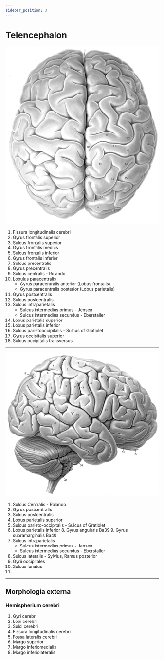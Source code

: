 ```yaml
---
sidebar_position: 3
---
```

# Telencephalon
  ![Dorsal Cerebral Surface](./1.png)
 1. Fissura longitudinalis cerebri 
 2. Gyrus frontalis superior
 3. Sulcus frontalis superior
 4. Gyrus frontalis medius
 5. Sulcus frontalis inferior
 6. Gyrus frontalis inferior
 7. Sulcus precentralis
 8. Gyrus precentralis
 9. Sulcus centralis - Rolando
 10. Lobulus paracentralis 
	 - Gyrus paracentralis anterior (Lobus frontalis)
	 - Gyrus paracentralis posterior (Lobus parietalis)
11. Gyrus postcentralis
12. Sulcus postcentralis
13. Sulcus intraparietalis
	- Sulcus intermedius primus - Jensen
	- Sulcus intermedius secundus - Eberstaller
14. Lobus parietalis superior
15. Lobus parietalis inferior
16. Sulcus parietooccipitalis - Sulcus of Gratiolet
17. Gyrus occipitalis superior
18. Sulcus occipitalis transversus

 ---

![Lateral Cerebral Surface](./2.png)
1. Sulcus Centralis - Rolando
2. Gyrus postcentralis 
3. Sulcus postcentralis
4. Lobus parietalis superior
5. Sulcus parieto-occipitalis - Sulcus of Gratiolet
6. Lobus parietalis inferior
	8. Gyrus angularis Ba39
	9. Gyrus supramarginalis  Ba40
7. Sulcus intraparietalis
	- Sulcus intermedius primus - Jensen
	- Sulcus intermedius secundus - Eberstaller
10. Sulcus lateralis - Sylvius, Ramus posterior
11. Gyrii occipitales
12. Sulcus lunatus
13. 
---
  ## Morphologia externa
  ### Hemispherium cerebri
  1. Gyri cerebri
  2. Lobi cerebri
  3. Sulci cerebri
  4. Fissura longitudinalis cerebri
  5. Fossa lateralis cerebri
  6. Margo superior
  7. Margo inferiomedialis
  8. Margo inferiolateralis